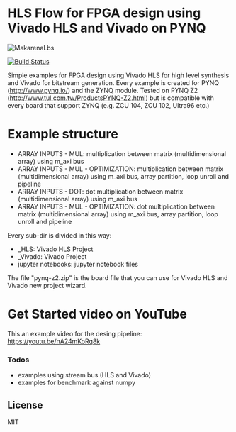 # HLS Flow for FPGA design using Vivado HLS and Vivado on PYNQ

![MakarenaLbs](https://www.makarenalabs.com/wp-content/uploads/2018/12/logo.png)

[![Build Status](https://travis-ci.org/joemccann/dillinger.svg?branch=master)](https://travis-ci.org/joemccann/dillinger)

Simple examples for FPGA design using Vivado HLS for high level synthesis and Vivado for bitstream generation. Every example is created for PYNQ (http://www.pynq.io/) and the ZYNQ module. Tested on PYNQ Z2 (http://www.tul.com.tw/ProductsPYNQ-Z2.html) but is compatible with every board that support ZYNQ (e.g. ZCU 104, ZCU 102, Ultra96 etc.)

# Example structure

  - ARRAY INPUTS - MUL: multiplication between matrix (multidimensional array) using m_axi bus
  - ARRAY INPUTS - MUL - OPTIMIZATION: multiplication between matrix (multidimensional array) using m_axi bus, array partition, loop unroll and pipeline
  - ARRAY INPUTS - DOT: dot multiplication between matrix (multidimensional array) using m_axi bus
  - ARRAY INPUTS - MUL - OPTIMIZATION: dot multiplication between matrix (multidimensional array) using m_axi bus, array partition, loop unroll and pipeline

Every sub-dir is divided in this way:
  - <project>_HLS: Vivado HLS Project 
  - <project>_Vivado: Vivado Project 
  - jupyter notebooks: jupyter notebook files 

The file "pynq-z2.zip" is the board file that you can use for Vivado HLS and Vivado new project wizard.

# Get Started video on YouTube
This an example video for the desing pipeline:
https://youtu.be/nA24mKoRq8k


### Todos

 - examples using stream bus (HLS and Vivado)
 - examples for benchmark against numpy

License
----

MIT

